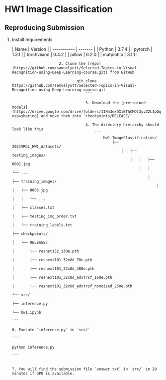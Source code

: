 # HW1 Image Classification

Reproducing Submission
--
1. Install requirements

    | Name        | Version |
        | ----------- | ------- |
            | Python      | 3.7.4   |
                | pytorch     | 1.3.1   |
                    | torchvision | 0.4.2   |
                        | pillow      | 6.2.0   |
                            | matplotlib  | 3.1.1   |

                            2. Clone the [repo](https://github.com/samuelyutt/Selected-Topics-in-Visual-Recognition-using-Deep-Learning-course.git) from GitHub
                                ```
                                    git clone https://github.com/samuelyutt/Selected-Topics-in-Visual-Recognition-using-Deep-Learning-course.git
                                        ```

                                        3. Download the [pretrained models](https://drive.google.com/drive/folders/1IHn3exOXiBThCMD13yvZ2LIpGqV8nQUN?usp=sharing) and move them into `checkpoints/RELEASE/`

                                        4. The directory hierarchy should look like this
                                            ```
                                                hw1-ImageClassification/
                                                    ├── 2021VRDL_HW1_datasets/
                                                        │   ├── testing_images/
                                                            │   │   ├── 0001.jpg
                                                                │   │   └── ...
                                                                    │   ├── training_images/
                                                                        │   │   ├── 0003.jpg
                                                                            │   │   └── ...
                                                                                │   ├── classes.txt
                                                                                    │   ├── testing_img_order.txt
                                                                                        │   └── training_labels.txt
                                                                                            ├── checkpoints/
                                                                                                │   └── RELEASE/
                                                                                                    │       ├── resnet152_130e.pth
                                                                                                        │       ├── resnext101_32x8d_70e.pth
                                                                                                            │       ├── resnext101_32x8d_400e.pth
                                                                                                                │       ├── resnext101_32x8d_advtrsf_160e.pth
                                                                                                                    │       └── resnext101_32x8d_advtrsf_nonoised_250e.pth
                                                                                                                        └── src/
                                                                                                                                ├── inference.py
                                                                                                                                        └── hw1.ipynb
                                                                                                                                            ```
                                                                                                                                            6. Execute `inference.py` in `src/`
                                                                                                                                                ```
                                                                                                                                                    python inference.py
                                                                                                                                                        ```

                                                                                                                                                        7. You will find the submission file `answer.txt` in `src/` in 20 minutes if GPU is available. 



